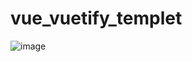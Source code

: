 # vue_vuetify_templet

![image](https://user-images.githubusercontent.com/32299659/95458794-5e245980-097b-11eb-89cf-5f70039fd88c.png)
